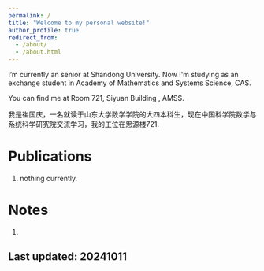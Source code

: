 ```yaml
---
permalink: /
title: "Welcome to my personal website!"
author_profile: true
redirect_from: 
  - /about/
  - /about.html
---
```


I’m currently an senior at Shandong University. Now I'm studying as an exchange student in Academy of Mathematics and Systems Science, CAS. 

You can find me at Room 721, Siyuan Building , AMSS. 

我是崔国庆，一名就读于山东大学数学学院的大四本科生，现在中国科学院数学与系统科学研究院交流学习，我的工位在思源楼721.


Publications
======
1. nothing currently.


Notes
======
1.


Last updated: 20241011
------

